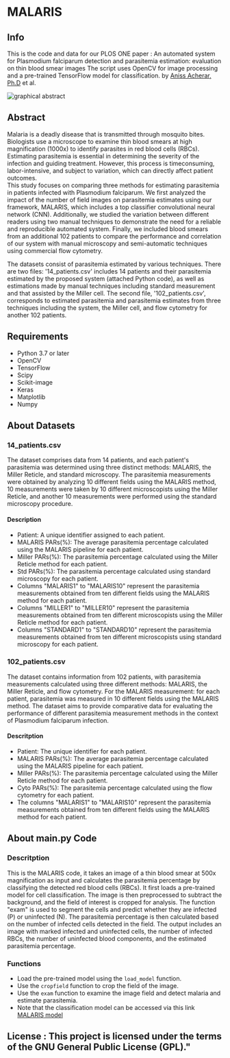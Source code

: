 # MALARIS

## Info
This is the code and data for our PLOS ONE paper : An automated system for Plasmodium falciparum detection and parasitemia estimation: evaluation on thin blood smear images
The script uses OpenCV for image processing and a pre-trained TensorFlow model for classification.
by [Aniss Acherar, Ph.D](http://aniss.acherar.free.fr/) et al.

![graphical abstract](https://github.com/anissacherar/MALARIS/assets/49938607/9c6aaf40-8e46-4d2d-aa69-29c53f198f4c)

## Abstract

Malaria is a deadly disease that is transmitted through mosquito bites. Biologists use a
microscope to examine thin blood smears at high magnification (1000x) to identify
parasites in red blood cells (RBCs). Estimating parasitemia is essential in determining
the severity of the infection and guiding treatment. However, this process is timeconsuming, labor-intensive, and subject to variation, which can directly affect patient
outcomes.  
This study focuses on comparing three methods for estimating parasitemia in patients
infected with Plasmodium falciparum. We first analyzed the impact of the number of
field images on parasitemia estimates using our framework, MALARIS, which includes
a top classifier convolutional neural network (CNN). Additionally, we studied the
variation between different readers using two manual techniques to demonstrate the
need for a reliable and reproducible automated system. Finally, we included blood
smears from an additional 102 patients to compare the performance and correlation of
our system with manual microscopy and semi-automatic techniques using commercial
flow cytometry.  

The datasets consist of parasitemia estimated by various techniques. There are two files: '14_patients.csv' includes 14 patients and their parasitemia estimated by the proposed system (attached Python code), as well as estimations made by manual techniques including standard measurement and that assisted by the Miller cell. The second file, '102_patients.csv', corresponds to estimated parasitemia and parasitemia estimates from three techniques including the system, the Miller cell, and flow cytometry for another 102 patients.



## Requirements
* Python 3.7 or later  
* OpenCV  
* TensorFlow  
* Scipy   
* Scikit-image  
* Keras  
* Matplotlib  
* Numpy  

## About Datasets
### 14_patients.csv 
The dataset comprises data from 14 patients, and each patient's parasitemia was determined using three distinct methods: MALARIS, the Miller Reticle, and standard microscopy. The parasitemia measurements were obtained by analyzing 10 different fields using the MALARIS method, 10 measurements were taken by 10 different microscopists using the Miller Reticle, and another 10 measurements were performed using the standard microscopy procedure. 

#### Description 
* Patient: A unique identifier assigned to each patient.
* MALARIS PARs(%): The average parasitemia percentage calculated using the MALARIS pipeline for each patient.
* Miller PARs(%): The parasitemia percentage calculated using the Miller Reticle method for each patient.
* Std PARs(%): The parasitemia percentage calculated using standard microscopy for each patient.
* Columns "MALARIS1" to "MALARIS10" represent the parasitemia measurements obtained from ten different fields using the MALARIS method for each patient.
* Columns "MILLER1" to "MILLER10" represent the parasitemia measurements obtained from ten different microscopists using the Miller Reticle method for each patient.
* Columns "STANDARD1" to "STANDARD10" represent the parasitemia measurements obtained from ten different microscopists using standard microscopy for each patient.

### 102_patients.csv
The dataset contains information from 102 patients, with parasitemia measurements calculated using three different methods: MALARIS, the Miller Reticle, and flow cytometry. For the MALARIS measurement: for each patient, parasitemia was measured in 10 different fields using the MALARIS method. The dataset aims to provide comparative data for evaluating the performance of different parasitemia measurement methods in the context of Plasmodium falciparum infection.

#### Descritption
* Patient: The unique identifier for each patient.
* MALARIS PARs(%): The average parasitemia percentage calculated using the MALARIS pipeline for each patient.
* Miller PARs(%): The parasitemia percentage calculated using the Miller Reticle method for each patient.
* Cyto PARs(%): The parasitemia percentage calculated using the flow cytometry for each patient.
* The columns "MALARIS1" to "MALARIS10" represent the parasitemia measurements obtained from ten different fields using the MALARIS method for each patient.


## About main.py Code
### Descritption
This is the MALARIS code, it takes an image of a thin blood smear at 500x magnification as input and calculates the parasitemia percentage by classifying the detected red blood cells (RBCs). It first loads a pre-trained model for cell classification. The image is then preprocessed to subtract the background, and the field of interest is cropped for analysis. The function "exam" is used to segment the cells and predict whether they are infected (P) or uninfected (N). The parasitemia percentage is then calculated based on the number of infected cells detected in the field. The output includes an image with marked infected and uninfected cells, the number of infected RBCs, the number of uninfected blood components, and the estimated parasitemia percentage.

### Functions
* Load the pre-trained model using the `load_model` function. 
* Use the `cropfield` function to crop the field of the image. 
* Use the `exam` function to examine the image field and detect malaria and estimate parasitemia.
* Note that the classification model can be accessed via this link [MALARIS model](https://drive.google.com/file/d/1_jZ2SBGxdt2QZox0JcgOcrLJ3gBMjK60/view?usp=share_link) 

## License : This project is licensed under the terms of the GNU General Public License (GPL)."

